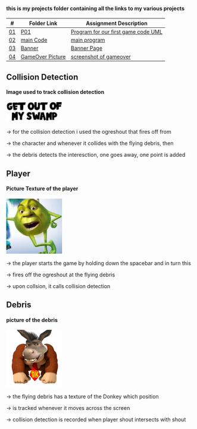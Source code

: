 #### this is my projects folder containing all the links to my various projects

|   #    | Folder Link       | Assignment Description                          |
|------- |-------------------|-------------------------------------------------|
| [01](.P01) |  [P01](./P01) | [ Program for our first game code UML](./P01)   |
| [02](.main.cpp) |  [main Code](./main.cpp) | [ main program](./main.cpp)   |
| [03](.Banner) |  [Banner](./Banner) | [ Banner Page](./Banner)   |
| [04](.GameOverPicture.png) |  [GameOver Picture](./GameOverPicture.png) | [ screenshot of gameover](./P01)   |



## Collision Detection

#### Image used to track collision detection


<img src="ogreshout.png" width="150">


-> for the collision detection i used the ogreshout that fires off from

-> the character and whenever it collides with the flying debris, then

-> the debris detects the interesction, one goes away, one point is added



## Player

#### Picture Texture of the player


<img src="shrek.png" width="150">


-> the player starts the game by holding down the spacebar and in turn this 

-> fires off the ogreshout at the flying debris

-> upon collsion, it calls collision detection


## Debris

#### picture of the debris


<img src="evildonkey.png" width="150">


-> the flying debris has a texture of the Donkey which position

-> is tracked whenever it moves across the screen

-> collision detection is recorded when player shout intersects with shout
